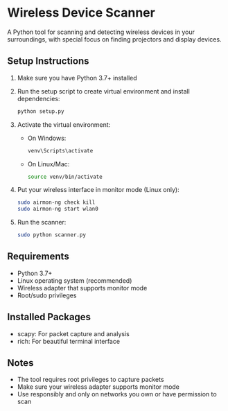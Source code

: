 # Wireless Device Scanner

A Python tool for scanning and detecting wireless devices in your surroundings, with special focus on finding projectors and display devices.

## Setup Instructions

1. Make sure you have Python 3.7+ installed
2. Run the setup script to create virtual environment and install dependencies:
   ```bash
   python setup.py
   ```

3. Activate the virtual environment:
   - On Windows:
     ```bash
     venv\Scripts\activate
     ```
   - On Linux/Mac:
     ```bash
     source venv/bin/activate
     ```

4. Put your wireless interface in monitor mode (Linux only):
   ```bash
   sudo airmon-ng check kill
   sudo airmon-ng start wlan0
   ```

5. Run the scanner:
   ```bash
   sudo python scanner.py
   ```

## Requirements

- Python 3.7+
- Linux operating system (recommended)
- Wireless adapter that supports monitor mode
- Root/sudo privileges

## Installed Packages

- scapy: For packet capture and analysis
- rich: For beautiful terminal interface

## Notes

- The tool requires root privileges to capture packets
- Make sure your wireless adapter supports monitor mode
- Use responsibly and only on networks you own or have permission to scan 